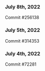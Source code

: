 ### July 8th, 2022

Commit #256138

### July 5th, 2022

Commit #314353


### July 4th, 2022

Commit #72281
